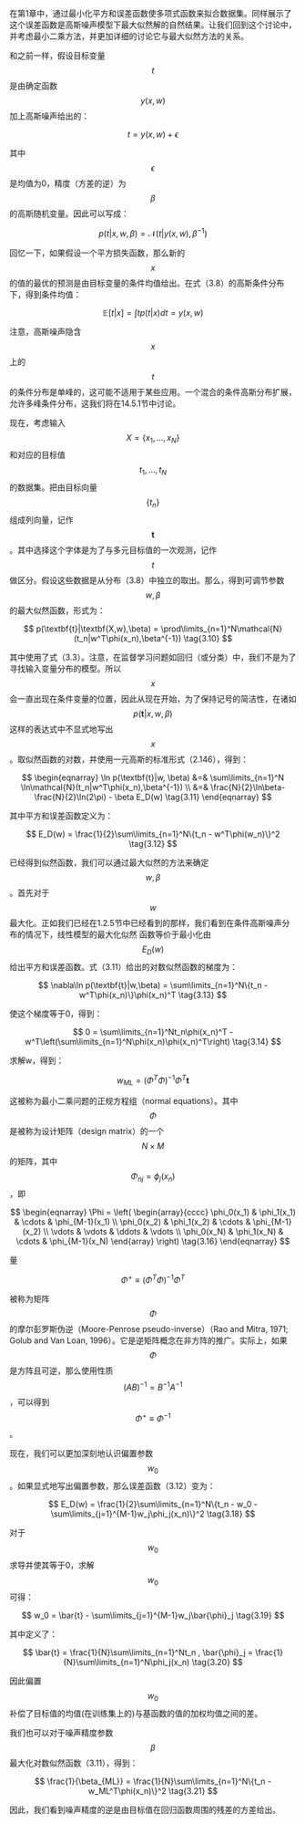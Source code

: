 在第1章中，通过最小化平方和误差函数使多项式函数来拟合数据集。同样展示了这个误差函数是高斯噪声模型下最大似然解的自然结果。让我们回到这个讨论中，并考虑最小二乘方法，并更加详细的讨论它与最大似然方法的关系。    

和之前一样，假设目标变量$$ t $$是由确定函数$$ y(x, w) $$加上高斯噪声给出的：    

$$
t = y(x,w) + \epsilon \tag{3.7}
$$

其中$$ \epsilon $$是均值为0，精度（方差的逆）为$$ \beta $$的高斯随机变量。因此可以写成：    

$$
p(t|x,w,\beta) = \mathcal{N}(t|y(x,w), \beta^{-1}) \tag{3.8}
$$

回忆一下，如果假设一个平方损失函数，那么新的$$ x $$的值的最优的预测是由目标变量的条件均值给出。在式（3.8）的高斯条件分布下，得到条件均值：    

$$
\mathbb{E}[t|x] = \int tp(t|x)dt = y(x,w) \tag{3.9}
$$

注意，高斯噪声隐含$$ x $$上的$$ t $$的条件分布是单峰的，这可能不适用于某些应用。一个混合的条件高斯分布扩展，允许多峰条件分布，这我们将在14.5.1节中讨论。    

现在，考虑输入$$ X = \{x_1,...,x_N\} $$和对应的目标值$$ t_1,...,t_N $$的数据集。把由目标向量$$ \{t_n\} $$组成列向量，记作$$ \textbf{t} $$。其中选择这个字体是为了与多元目标值的一次观测，记作$$ t $$做区分。假设这些数据是从分布（3.8）中独立的取出。那么，得到可调节参数$$ w, \beta $$的最大似然函数，形式为：    

$$
p(\textbf{t}|\textbf{X,w},\beta) = \prod\limits_{n=1}^N\mathcal{N}(t_n|w^T\phi(x_n),\beta^{-1}) \tag{3.10}
$$

其中使用了式（3.3）。注意，在监督学习问题如回归（或分类）中，我们不是为了寻找输入变量分布的模型。所以$$ x $$会一直出现在条件变量的位置，因此从现在开始，为了保持记号的简洁性，在诸如$$ p(\textbf{t}|x,w,\beta) $$这样的表达式中不显式地写出$$ x $$。取似然函数的对数，并使用一元高斯的标准形式（2.146），得到：    

$$
\begin{eqnarray}
\ln p(\textbf{t}|w, \beta) &=& \sum\limits_{n=1}^N \ln\mathcal{N}(t_n|w^T\phi(x_n),\beta^{-1}) \\
&=& \frac{N}{2}\ln\beta-\frac{N}{2}\ln(2\pi) - \beta E_D(w) \tag{3.11}
\end{eqnarray}
$$

其中平方和误差函数定义为：     

$$
E_D(w) = \frac{1}{2}\sum\limits_{n=1}^N\{t_n - w^T\phi(w_n)\}^2 \tag{3.12}
$$

已经得到似然函数，我们可以通过最大似然的方法来确定$$ w, \beta $$。首先对于$$ w $$最大化。正如我们已经在1.2.5节中已经看到的那样，我们看到在条件高斯噪声分布的情况下，线性模型的最大化似然 函数等价于最小化由$$ E_D(w) $$给出平方和误差函数。式（3.11）给出的对数似然函数的梯度为：    

$$
\nabla\ln p(\textbf{t}|w,\beta) = \sum\limits_{n=1}^N\{t_n - w^T\phi(x_n)\}\phi(x_n)^T \tag{3.13}
$$

使这个梯度等于0，得到：    

$$
0 = \sum\limits_{n=1}^Nt_n\phi(x_n)^T - w^T\left(\sum\limits_{n=1}^N\phi(x_n)\phi(x_n)^T\right) \tag{3.14}
$$

求解w，得到：    

$$
w_{ML} = (\Phi^T\Phi)^{-1}\Phi^T\textbf{t} \tag{3.15}
$$

这被称为最小二乘问题的正规方程组（normal equations）。其中$$ \Phi $$是被称为设计矩阵（design matrix）的一个$$ N \times M $$的矩阵，其中$$ \Phi_{nj} = \phi_j(x_n) $$，即

$$
\begin{eqnarray}
\Phi = 
\left(
\begin{array}{cccc}
\phi_0(x_1) & \phi_1(x_1) & \cdots & \phi_{M-1}(x_1) \\
\phi_0(x_2) & \phi_1(x_2) & \cdots & \phi_{M-1}(x_2) \\
\vdots & \vdots & \ddots & \vdots \\
\phi_0(x_N) & \phi_1(x_N) & \cdots & \phi_{M-1}(x_N) 
\end{array}
\right) \tag{3.16}
\end{eqnarray}
$$

量

$$
\Phi^+ \equiv (\Phi^T\Phi)^{-1}\Phi^T \tag{3.17}
$$

被称为矩阵$$ \Phi $$的摩尔彭罗斯伪逆（Moore-Penrose pseudo-inverse）（Rao and Mitra, 1971; Golub and Van Loan, 1996）。它是逆矩阵概念在非方阵的推广。实际上，如果$$ \Phi $$是方阵且可逆，那么使用性质$$ (AB)^{−1} = B^{−1}A^{−1} $$，可以得到$$ \Phi^+ \equiv \Phi^{−1} $$。    

现在，我们可以更加深刻地认识偏置参数$$ w_0 $$。如果显式地写出偏置参数，那么误差函数（3.12）变为：    

$$
E_D(w) = \frac{1}{2}\sum\limits_{n=1}^N\{t_n - w_0 - \sum\limits_{j=1}^{M-1}w_j\phi_j(x_n)\}^2 \tag{3.18}
$$

对于$$ w_0 $$求导并使其等于0，求解$$ w_0 $$可得：    

$$
w_0 = \bar{t} - \sum\limits_{j=1}^{M-1}w_j\bar{\phi}_j \tag{3.19}
$$

其中定义了：    

$$
\bar{t} = \frac{1}{N}\sum\limits_{n=1}^Nt_n , \bar{\phi}_j = \frac{1}{N}\sum\limits_{n=1}^N\phi_j(x_n) \tag{3.20}
$$

因此偏置$$ w_0 $$补偿了目标值的均值(在训练集上的)与基函数的值的加权均值之间的差。    

我们也可以对于噪声精度参数$$ \beta $$最大化对数似然函数（3.11），得到：    

$$
\frac{1}{\beta_{ML}} = \frac{1}{N}\sum\limits_{n=1}^N\{t_n - w_ML^T\phi(x_n)\}^2 \tag{3.21}
$$

因此，我们看到噪声精度的逆是由目标值在回归函数周围的残差的方差给出。



